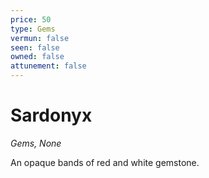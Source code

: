 ```yaml
---
price: 50
type: Gems
vermun: false
seen: false
owned: false
attunement: false
---
```

# Sardonyx

*Gems, None*

An opaque bands of red and white gemstone.